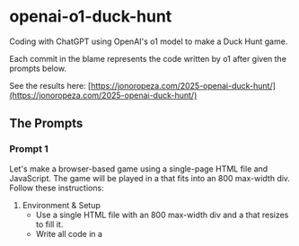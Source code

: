 # openai-o1-duck-hunt

Coding with ChatGPT using OpenAI's o1 model to make a Duck Hunt game.

Each commit in the blame represents the code written by o1 after given the prompts below.

See the results here: [https://jonoropeza.com/2025-openai-duck-hunt/](https://jonoropeza.com/2025-openai-duck-hunt/)

## The Prompts

### Prompt 1

Let's make a browser-based game using a single-page HTML file and JavaScript. The game will be played in a <canvas> that fits into an 800 max-width div. Follow these instructions:

1. Environment & Setup
    - Use a single HTML file with an 800 max-width div and a <canvas> that resizes to fill it.
    - Write all code in a <script> tag.
2. Scene & Floor
    - The scene floor is a cartoon marsh represented by green grass.
    - Several trees in the background.
    - Render a simple sky background (gradient).
3. Gun (Mouse-Aim & Fire)
    - The mouse pointer should be replaced by a crosshairs when hovering over the canvas
    - Clicking the mouse button should cause the crosshairs to flash
4. Code Structure
    - Use ES6 classes for Gun, Shell, Duck, etc.
    - A main loop runs the game.

### Prompt 2

Make the total canvas height be equal to its width. Then let's build out that duck class. Use this image <https://seeklogo.com/images/D/Duck_Hunt-logo-8044A0A3B6-seeklogo.com.png> of a duck flying to the right. Reverse the image if the duck is flying to the left. One duck should enter the screen at a random height every 3-7 seconds. The duck should enter at one edge of the screen and move fairly quickly towards the other side of the screen.

### Prompt 3

Ducks should always appear in the upper third of the canvas. Also, make them fly at a random speed, not too fast, not too slow.

### Prompt 4

Let's introduce a distance dimension. Each duck instance should have a distance from the shooter between 30 feet to 200 feet. Choose a distance for each instance at random. Scale the size of the duck so that ducks that are further away appear smaller. Use the current size for ducks that are 50 feet away. Ducks that are 200 feet away should be much smaller.

### Prompt 5

Firing the gun by clicking the mouse button should fire a shell. Each shell should travel in a straight line. Shells travel at 1,000 feet per second. When the shell reaches the same distance as a duck instance that's currently on the screen, decide if there is a hit by determining if the shell is within a 100 pixel radius of the location of the duck. If there is a hit, console.log "hit!".

_Here I had to make my first correction:_

Shells should not linger. They should be deleted once they have travelled 500 feet.

### Prompt 6

_At this point, anything I prompted o1 to do next resulted in parts of the code being commented out like this:_

```
/**
 * (Other classes omitted for brevity, but identical to the previous code)
 * ...
 */
 ```

_Attempts to coach o1 to put it back together failed; we never returned to working code beyond this point, and so I decided to declare the experiment complete._
